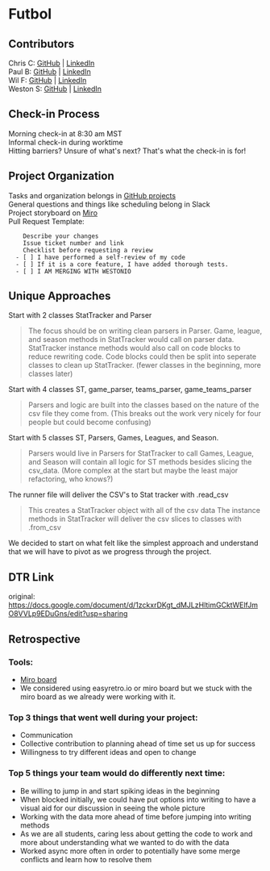 # Futbol
## Contributors
Chris C: [GitHub](https://github.com/topher-nullset) | [LinkedIn](https://www.linkedin.com/in/chris-cullinane-3200b9276/) <br />
Paul B: [GitHub](https://github.com/pcbennett108) | [LinkedIn](https://www.linkedin.com/in/paul-bennett-388540279) <br />
Wil F: [GitHub](https://github.com/fadwil) | [LinkedIn](https://www.linkedin.com/in/wil-fady-920b33275) <br />
Weston S: [GitHub](https://github.com/westonio) | [LinkedIn](https://www.linkedin.com/in/westonschutt)<br />
## Check-in Process
Morning check-in at 8:30 am MST <br />
Informal check-in during worktime <br />
Hitting barriers? Unsure of what's next? That's what the check-in is for!
## Project Organization
Tasks and organization belongs in [GitHub projects](https://github.com/users/westonio/projects/3) <br />
General questions and things like scheduling belong in Slack<br />
Project storyboard on [Miro](https://miro.com/app/board/uXjVMB55lMQ=/) <br />
Pull Request Template:
```
    Describe your changes
    Issue ticket number and link
    Checklist before requesting a review
  - [ ] I have performed a self-review of my code
  - [ ] If it is a core feature, I have added thorough tests.
  - [ ] I AM MERGING WITH WESTONIO
  ```
## Unique Approaches
Start with 2 classes StatTracker and Parser
>The focus should be on writing clean parsers in Parser. 
>Game, league, and season methods in StatTracker would call on parser data.
>StatTracker instance methods would also call on code blocks to reduce rewriting code. 
>Code blocks could then be split into seperate classes to clean up StatTracker.
>(fewer classes in the beginning, more classes later) <br />

Start with 4 classes ST, game_parser, teams_parser, game_teams_parser
>Parsers and logic are built into the classes based on the nature of the csv file they come from.
>(This breaks out the work very nicely for four people but could become confusing) <br />

Start with 5 classes ST, Parsers, Games, Leagues, and Season.
>Parsers would live in Parsers for StatTracker to call
>Games, League, and Season will contain all logic for ST methods besides slicing the csv_data.
>(More complex at the start but maybe the least major refactoring, who knows?) <br />

The runner file will deliver the CSV's to Stat tracker with .read_csv
>This creates a StatTracker object with all of the csv data
>The instance methods in StatTracker will deliver the csv slices to classes with .from_csv <br />

We decided to start on what felt like the simplest approach and understand that we will have to pivot as we progress through the project.
## DTR Link
original: https://docs.google.com/document/d/1zckxrDKgt_dMJLzHltimGCktWElfJmO8VVLp9EDuGns/edit?usp=sharing

## Retrospective
### Tools: 
- [Miro board](https://miro.com/app/board/uXjVMB55lMQ=/)
- We considered using easyretro.io or miro board but we stuck with the miro board as we already were working with it.

### Top 3 things that went well during your project:
- Communication 
- Collective contribution to planning ahead of time set us up for success
- Willingness to try different ideas and open to change

### Top 5 things your team would do differently next time:
- Be willing to jump in and start spiking ideas in the beginning
- When blocked initially, we could have put options into writing to have a visual aid for our discussion in seeing the whole picture
- Working with the data more ahead of time before jumping into writing methods
- As we are all students, caring less about getting the code to work and more about understanding what we wanted to do with the data
- Worked async more often in order to potentially have some merge conflicts and learn how to resolve them
